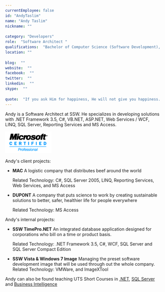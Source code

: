 ```yaml
---
currentEmployee: false
id: "AndyTaslim"
name: "Andy Taslim"
nickname: ""

category: "Developers"
role:  "Software Architect "
qualifications:  "Bachelor of Computer Science (Software Development), Master of Information System "
location: ""

blog:  ""
website:  ""
facebook:  ""
twitter:  ""
linkedin:  ""
skype:  ""

quote:  "If you ask Him for happiness, He will not give you happiness. What He will give you is, the opportunities to be happy."
---
```


Andy is a Software Architect at SSW. He specializes in developing solutions with .NET Framework 3.5, C#, VB.NET, ASP.NET, Web Services / WCF, LINQ, SQL Server, Reporting Services and MS Access.  

 ![](./Images/Bio/mcp.gif) 


Andy's client projects: 

*   **MAC** A logistic company that distributes beef around the world  

    Related Technology: C#, SQL Server 2005, LINQ, Reporting Services, Web Services, and MS Access 
*   **DUPONT** A company that puts science to work by creating sustainable solutions to better, safer, healthier life for people everywhere   

    Related Technology: MS Access 

Andy's internal projects: 

*   **SSW TimePro.NET** An integrated database application designed for corporations who bill on a time or product basis.  

    Related Technology: .NET Framework 3.5, C#, WCF, SQL Server and SQL Server Compact Edition 
*   **SSW Vista & Windows 7 Image** Managing the preset software development image that will be used through out the whole company. Related Technology: VMWare, and ImageXTool 

Andy can also be found teaching UTS Short Courses in [.NET](http://www.it.uts.edu.au/courses/short/programming/dotnet.html), [SQL Server](http://it.uts.edu.au/course/shortcourse/programming/sqldev.html) and [Business Intelligence](http://www.it.uts.edu.au/courses/short/programming/sqlbi.html)